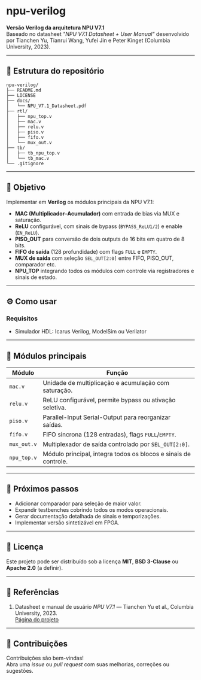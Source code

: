 # npu-verilog

**Versão Verilog da arquitetura NPU V7.1**  
Baseado no datasheet *"NPU V7.1 Datasheet + User Manual"* desenvolvido por Tianchen Yu, Tianrui Wang, Yufei Jin e Peter Kinget (Columbia University, 2023).

---

## 📂 Estrutura do repositório

```
npu-verilog/
├── README.md
├── LICENSE
├── docs/
│   └── NPU_V7.1_Datasheet.pdf
├── rtl/
│   ├── npu_top.v
│   ├── mac.v
│   ├── relu.v
│   ├── piso.v
│   ├── fifo.v
│   └── mux_out.v
├── tb/
│   ├── tb_npu_top.v
│   └── tb_mac.v
└── .gitignore
```

---

## 🎯 Objetivo

Implementar em **Verilog** os módulos principais da NPU V7.1:

- **MAC (Multiplicador–Acumulador)** com entrada de bias via MUX e saturação.  
- **ReLU** configurável, com sinais de bypass (`BYPASS_ReLU1/2`) e enable (`EN_ReLU`).  
- **PISO_OUT** para conversão de dois outputs de 16 bits em quatro de 8 bits.  
- **FIFO de saída** (128 profundidade) com flags `FULL` e `EMPTY`.  
- **MUX de saída** com seleção `SEL_OUT[2:0]` entre FIFO, PISO_OUT, comparador etc.  
- **NPU_TOP** integrando todos os módulos com controle via registradores e sinais de estado.  

---

## ⚙️ Como usar

### Requisitos
- Simulador HDL: Icarus Verilog, ModelSim ou Verilator  

---

## 🔑 Módulos principais

| Módulo       | Função |
|--------------|--------|
| `mac.v`      | Unidade de multiplicação e acumulação com saturação. |
| `relu.v`     | ReLU configurável, permite bypass ou ativação seletiva. |
| `piso.v`     | Parallel-Input Serial-Output para reorganizar saídas. |
| `fifo.v`     | FIFO síncrona (128 entradas), flags `FULL`/`EMPTY`. |
| `mux_out.v`  | Multiplexador de saída controlado por `SEL_OUT[2:0]`. |
| `npu_top.v`  | Módulo principal, integra todos os blocos e sinais de controle. |

---

## 🚀 Próximos passos

- Adicionar comparador para seleção de maior valor.  
- Expandir testbenches cobrindo todos os modos operacionais.  
- Gerar documentação detalhada de sinais e temporizações.  
- Implementar versão sintetizável em FPGA.  

---

## 📜 Licença

Este projeto pode ser distribuído sob a licença **MIT**, **BSD 3-Clause** ou **Apache 2.0** (a definir).  

---

## 📖 Referências

1. Datasheet e manual de usuário *NPU V7.1* — Tianchen Yu et al., Columbia University, 2023.  
   [Página do projeto](https://www.ee.columbia.edu/~kinget/EE6350_S23/team08_npu_website/architecture.html)

---

## 🤝 Contribuições

Contribuições são bem-vindas!  
Abra uma *issue* ou *pull request* com suas melhorias, correções ou sugestões.
